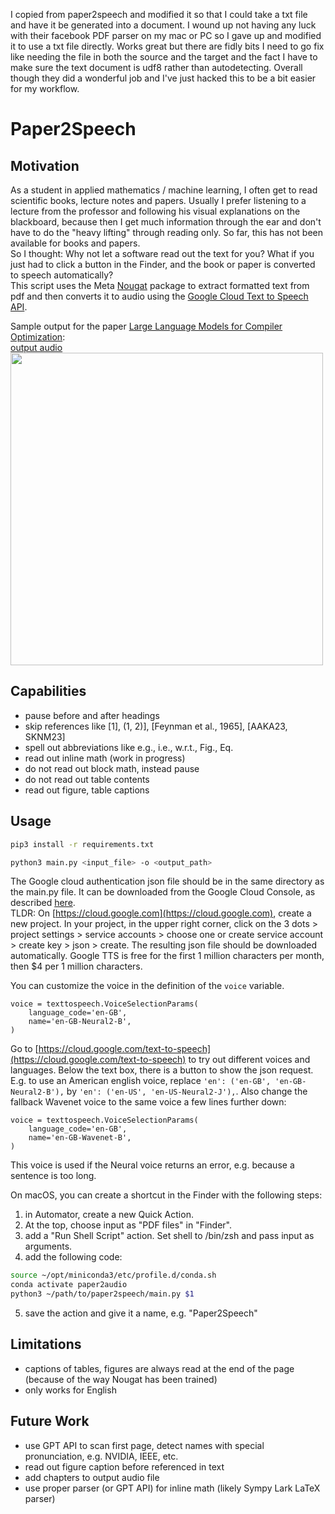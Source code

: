 I copied from paper2speech and modified it so that I could take a txt file and have it be generated into a document. I wound up not having any luck with their facebook PDF parser on my mac or PC so I gave up and modified it to use a txt file directly. Works great but there are fidly bits I need to go fix like needing the file in both the source and the target and the fact I have to make sure the text document is udf8 rather than autodetecting. Overall though they did a wonderful job and I've just hacked this to be a bit easier for my workflow.

# Paper2Speech

## Motivation
As a student in applied mathematics / machine learning, I often get to read scientific books, lecture notes and papers.
Usually I prefer listening to a lecture from the professor and following his visual explanations on the blackboard, because then I get much information through the ear and don't have to do the "heavy lifting" through reading only.
So far, this has not been available for books and papers.  
So I thought: Why not let a software read out the text for you?
What if you just had to click a button in the Finder, and the book or paper is converted to speech automatically?  
This script uses the Meta [Nougat](https://facebookresearch.github.io/nougat/) package to extract formatted text from pdf and then converts it to audio using the [Google Cloud Text to Speech API](https://cloud.google.com/text-to-speech?hl=de).

Sample output for the paper [Large Language Models for Compiler Optimization](https://arxiv.org/abs/2309.07062):  
[output audio](https://github.com/kaieberl/paper2speech/blob/main/Large%20Language%20Models%20for%20Compiler%20Optimization.mp4)  
<img src="https://github.com/kaieberl/paper2speech/blob/main/Large%20Language%20Models%20for%20Compiler%20Optimization.jpg" width="500">

## Capabilities
- pause before and after headings
- skip references like \[1\], \(1, 2)], \[Feynman et al., 1965\], \[AAKA23, SKNM23\]
- spell out abbreviations like e.g., i.e., w.r.t., Fig., Eq.
- read out inline math (work in progress)
- do not read out block math, instead pause
- do not read out table contents
- read out figure, table captions

## Usage
```bash
pip3 install -r requirements.txt
```
```bash
python3 main.py <input_file> -o <output_path>
```

The Google cloud authentication json file should be in the same directory as the main.py file. It can be downloaded from the Google Cloud Console, as described [here](https://cloud.google.com/api-keys/docs/create-manage-api-keys).  
TLDR: On [https://cloud.google.com](https://cloud.google.com), create a new project. In your project, in the upper right corner, click on the 3 dots > project settings > service accounts > choose one or create service account > create key > json > create.
The resulting json file should be downloaded automatically.
Google TTS is free for the first 1 million characters per month, then $4 per 1 million characters.

You can customize the voice in the definition of the `voice` variable.
```python3
voice = texttospeech.VoiceSelectionParams(
    language_code='en-GB',
    name='en-GB-Neural2-B',
)
```
Go to [https://cloud.google.com/text-to-speech](https://cloud.google.com/text-to-speech) to try out different voices and languages. Below the text box, there is a button to show the json request.
E.g. to use an American english voice, replace `'en': ('en-GB', 'en-GB-Neural2-B'),` by `'en': ('en-US', 'en-US-Neural2-J'),`.
Also change the fallback Wavenet voice to the same voice a few lines further down:
```python3
voice = texttospeech.VoiceSelectionParams(
    language_code='en-GB',
    name='en-GB-Wavenet-B',
)
```
This voice is used if the Neural voice returns an error, e.g. because a sentence is too long.

On macOS, you can create a shortcut in the Finder with the following steps:
1. in Automator, create a new Quick Action. 
2. At the top, choose input as "PDF files" in "Finder". 
3. add a "Run Shell Script" action. Set shell to /bin/zsh and pass input as arguments. 
4. add the following code:
```bash
source ~/opt/miniconda3/etc/profile.d/conda.sh
conda activate paper2audio
python3 ~/path/to/paper2speech/main.py $1
```
5. save the action and give it a name, e.g. "Paper2Speech"

## Limitations
- captions of tables, figures are always read at the end of the page (because of the way Nougat has been trained)
- only works for English

## Future Work
- use GPT API to scan first page, detect names with special pronunciation, e.g. NVIDIA, IEEE, etc.
- read out figure caption before referenced in text
- add chapters to output audio file
- use proper parser (or GPT API) for inline math (likely Sympy Lark LaTeX parser)
